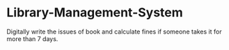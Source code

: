 # Library-Management-System
Digitally write the issues of book  and calculate fines if someone takes it for more than 7 days.
